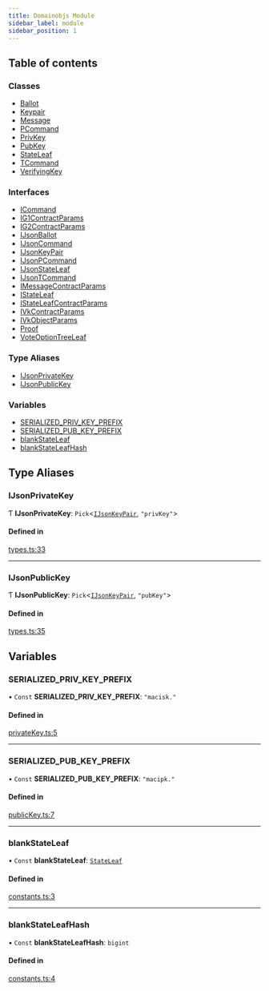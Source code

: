 ```yaml
---
title: Domainobjs Module
sidebar_label: module
sidebar_position: 1
---
```


## Table of contents

### Classes

- [Ballot](classes/Ballot.md)
- [Keypair](classes/Keypair.md)
- [Message](classes/Message.md)
- [PCommand](classes/PCommand.md)
- [PrivKey](classes/PrivKey.md)
- [PubKey](classes/PubKey.md)
- [StateLeaf](classes/StateLeaf.md)
- [TCommand](classes/TCommand.md)
- [VerifyingKey](classes/VerifyingKey.md)

### Interfaces

- [ICommand](interfaces/ICommand.md)
- [IG1ContractParams](interfaces/IG1ContractParams.md)
- [IG2ContractParams](interfaces/IG2ContractParams.md)
- [IJsonBallot](interfaces/IJsonBallot.md)
- [IJsonCommand](interfaces/IJsonCommand.md)
- [IJsonKeyPair](interfaces/IJsonKeyPair.md)
- [IJsonPCommand](interfaces/IJsonPCommand.md)
- [IJsonStateLeaf](interfaces/IJsonStateLeaf.md)
- [IJsonTCommand](interfaces/IJsonTCommand.md)
- [IMessageContractParams](interfaces/IMessageContractParams.md)
- [IStateLeaf](interfaces/IStateLeaf.md)
- [IStateLeafContractParams](interfaces/IStateLeafContractParams.md)
- [IVkContractParams](interfaces/IVkContractParams.md)
- [IVkObjectParams](interfaces/IVkObjectParams.md)
- [Proof](interfaces/Proof.md)
- [VoteOptionTreeLeaf](interfaces/VoteOptionTreeLeaf.md)

### Type Aliases

- [IJsonPrivateKey](modules.md#ijsonprivatekey)
- [IJsonPublicKey](modules.md#ijsonpublickey)

### Variables

- [SERIALIZED_PRIV_KEY_PREFIX](modules.md#serialized_priv_key_prefix)
- [SERIALIZED_PUB_KEY_PREFIX](modules.md#serialized_pub_key_prefix)
- [blankStateLeaf](modules.md#blankstateleaf)
- [blankStateLeafHash](modules.md#blankstateleafhash)

## Type Aliases

### IJsonPrivateKey

Ƭ **IJsonPrivateKey**: `Pick`\<[`IJsonKeyPair`](interfaces/IJsonKeyPair.md), `"privKey"`\>

#### Defined in

[types.ts:33](https://github.com/privacy-scaling-explorations/maci/blob/6a905de08/domainobjs/ts/types.ts#L33)

---

### IJsonPublicKey

Ƭ **IJsonPublicKey**: `Pick`\<[`IJsonKeyPair`](interfaces/IJsonKeyPair.md), `"pubKey"`\>

#### Defined in

[types.ts:35](https://github.com/privacy-scaling-explorations/maci/blob/6a905de08/domainobjs/ts/types.ts#L35)

## Variables

### SERIALIZED_PRIV_KEY_PREFIX

• `Const` **SERIALIZED_PRIV_KEY_PREFIX**: `"macisk."`

#### Defined in

[privateKey.ts:5](https://github.com/privacy-scaling-explorations/maci/blob/6a905de08/domainobjs/ts/privateKey.ts#L5)

---

### SERIALIZED_PUB_KEY_PREFIX

• `Const` **SERIALIZED_PUB_KEY_PREFIX**: `"macipk."`

#### Defined in

[publicKey.ts:7](https://github.com/privacy-scaling-explorations/maci/blob/6a905de08/domainobjs/ts/publicKey.ts#L7)

---

### blankStateLeaf

• `Const` **blankStateLeaf**: [`StateLeaf`](classes/StateLeaf.md)

#### Defined in

[constants.ts:3](https://github.com/privacy-scaling-explorations/maci/blob/6a905de08/domainobjs/ts/constants.ts#L3)

---

### blankStateLeafHash

• `Const` **blankStateLeafHash**: `bigint`

#### Defined in

[constants.ts:4](https://github.com/privacy-scaling-explorations/maci/blob/6a905de08/domainobjs/ts/constants.ts#L4)
